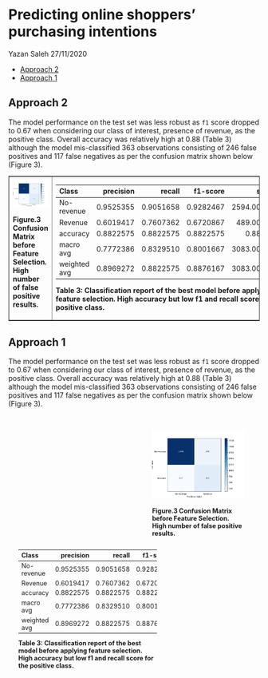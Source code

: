 Predicting online shoppers’ purchasing intentions
================
Yazan Saleh
27/11/2020

-   [Approach 2](#approach-2)
-   [Approach 1](#approach-1)

## Approach 2

The model performance on the test set was less robust as `f1` score
dropped to 0.67 when considering our class of interest, presence of
revenue, as the positive class. Overall accuracy was relatively high at
0.88 (Table 3) although the model mis-classified 363 observations
consisting of 246 false positives and 117 false negatives as per the
confusion matrix shown below (Figure 3).

<table border="none">
<tr border="none">
<td border="none">

<div class="figure">

<img src="../img/reports/confusion_matrix.png" alt="&lt;b&gt;Figure.3 Confusion Matrix before Feature Selection. High number of false positive results.&lt;/b&gt;" width="100%" height="40%" />
<p class="caption">
<b>Figure.3 Confusion Matrix before Feature Selection. High number of
false positive results.</b>
</p>

</div>

</td>
<td border="none">

| Class        | precision |    recall |  f1-score |      support |
|:-------------|----------:|----------:|----------:|-------------:|
| No-revenue   | 0.9525355 | 0.9051658 | 0.9282467 | 2594.0000000 |
| Revenue      | 0.6019417 | 0.7607362 | 0.6720867 |  489.0000000 |
| accuracy     | 0.8822575 | 0.8822575 | 0.8822575 |    0.8822575 |
| macro avg    | 0.7772386 | 0.8329510 | 0.8001667 | 3083.0000000 |
| weighted avg | 0.8969272 | 0.8822575 | 0.8876167 | 3083.0000000 |

**Table 3: Classification report of the best model before applying
feature selection. High accuracy but low f1 and recall score for the
positive class.**

</td>
</tr>
</table>

## Approach 1

The model performance on the test set was less robust as `f1` score
dropped to 0.67 when considering our class of interest, presence of
revenue, as the positive class. Overall accuracy was relatively high at
0.88 (Table 3) although the model mis-classified 363 observations
consisting of 246 false positives and 117 false negatives as per the
confusion matrix shown below (Figure 3).

<div style="padding: 20px; overflow: hidden;font-size:90%">

<div
style="padding:10px; width: 40%;float: right; padding-bottom: 100%;margin-bottom: -100%;">

<div class="figure">

<img src="../img/reports/confusion_matrix.png" alt="&lt;b&gt;Figure.3 Confusion Matrix before Feature Selection. High number of false positive results.&lt;/b&gt;" width="100%" height="40%" />
<p class="caption">
<b>Figure.3 Confusion Matrix before Feature Selection. High number of
false positive results.</b>
</p>

</div>

</div>

<div
style="width: 60%; float: left; padding-bottom: 100%; margin-bottom: -100%; ">

| Class        | precision |    recall |  f1-score |      support |
|:-------------|----------:|----------:|----------:|-------------:|
| No-revenue   | 0.9525355 | 0.9051658 | 0.9282467 | 2594.0000000 |
| Revenue      | 0.6019417 | 0.7607362 | 0.6720867 |  489.0000000 |
| accuracy     | 0.8822575 | 0.8822575 | 0.8822575 |    0.8822575 |
| macro avg    | 0.7772386 | 0.8329510 | 0.8001667 | 3083.0000000 |
| weighted avg | 0.8969272 | 0.8822575 | 0.8876167 | 3083.0000000 |

**Table 3: Classification report of the best model before applying
feature selection. High accuracy but low f1 and recall score for the
positive class.**

</div>

</div>
